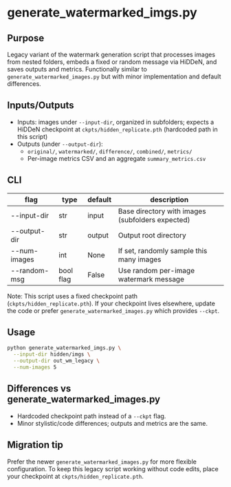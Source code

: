 # generate_watermarked_imgs.py

## Purpose
Legacy variant of the watermark generation script that processes images from nested folders, embeds a fixed or random message via HiDDeN, and saves outputs and metrics. Functionally similar to `generate_watermarked_images.py` but with minor implementation and default differences.

## Inputs/Outputs
- Inputs: images under `--input-dir`, organized in subfolders; expects a HiDDeN checkpoint at `ckpts/hidden_replicate.pth` (hardcoded path in this script)
- Outputs (under `--output-dir`):
  - `original/`, `watermarked/`, `difference/`, `combined/`, `metrics/`
  - Per-image metrics CSV and an aggregate `summary_metrics.csv`

## CLI
| flag | type | default | description |
|------|------|---------|-------------|
| --input-dir | str | input | Base directory with images (subfolders expected) |
| --output-dir | str | output | Output root directory |
| --num-images | int | None | If set, randomly sample this many images |
| --random-msg | bool flag | False | Use random per-image watermark message |

Note: This script uses a fixed checkpoint path (`ckpts/hidden_replicate.pth`). If your checkpoint lives elsewhere, update the code or prefer `generate_watermarked_images.py` which provides `--ckpt`.

## Usage
```bash
python generate_watermarked_imgs.py \
  --input-dir hidden/imgs \
  --output-dir out_wm_legacy \
  --num-images 5
```

## Differences vs generate_watermarked_images.py
- Hardcoded checkpoint path instead of a `--ckpt` flag.
- Minor stylistic/code differences; outputs and metrics are the same.

## Migration tip
Prefer the newer `generate_watermarked_images.py` for more flexible configuration. To keep this legacy script working without code edits, place your checkpoint at `ckpts/hidden_replicate.pth`.
